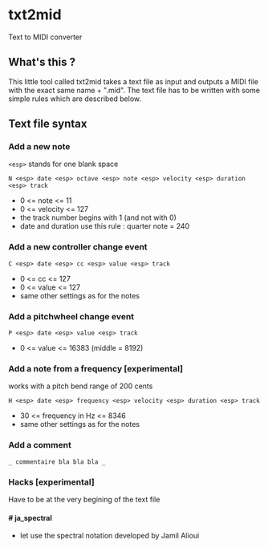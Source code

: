 # txt2mid

Text to MIDI converter

## What's this ?

This little tool called txt2mid takes a text file as input and outputs a MIDI file with the exact same name + ".mid". The text file has to be written with some simple rules which are described below.

## Text file syntax 

### Add a new note

`<esp>` stands for one blank space 

```
N <esp> date <esp> octave <esp> note <esp> velocity <esp> duration <esp> track
```

* 0 <= note <= 11
* 0 <= velocity <= 127
* the track number begins with 1 (and not with 0)
* date and duration use this rule : quarter note = 240

### Add a new controller change event
```
C <esp> date <esp> cc <esp> value <esp> track
```
* 0 <= cc <= 127
* 0 <= value <= 127
* same other settings as for the notes

### Add a pitchwheel change event
```
P <esp> date <esp> value <esp> track
```
* 0 <= value <= 16383 (middle = 8192)

### Add a note from a frequency [experimental]
works with a pitch bend range of 200 cents
```
H <esp> date <esp> frequency <esp> velocity <esp> duration <esp> track
```
* 30 <= frequency in Hz <= 8346
* same other settings as for the notes

### Add a comment
```
_ commentaire bla bla bla _
```

### Hacks [experimental]
Have to be at the very begining of the text file

#### # ja_spectral
* let use the spectral notation developed by Jamil Alioui
